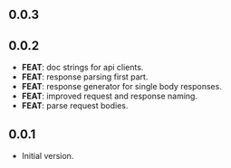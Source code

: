 ## 0.0.3

## 0.0.2

 - **FEAT**: doc strings for api clients.
 - **FEAT**: response parsing first part.
 - **FEAT**: response generator for single body responses.
 - **FEAT**: improved request and response naming.
 - **FEAT**: parse request bodies.

## 0.0.1

- Initial version.
